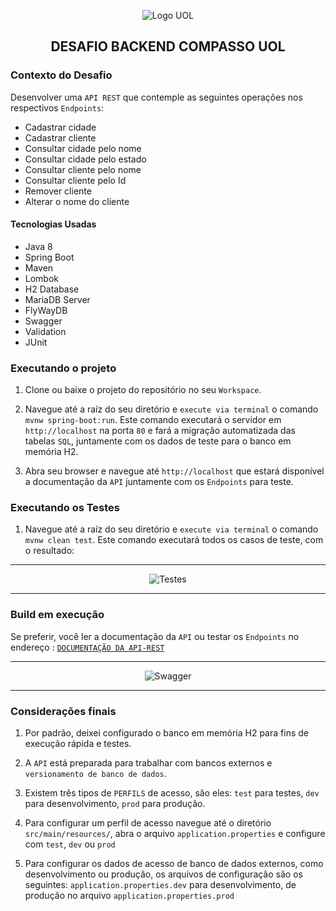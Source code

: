 <p align="center">
  <img align="center" alt="Logo UOL" src="https://githubfinder.compasso.rodrigodacruz.com.br/static/LogoUol.png" />
</p>

<h2 align="center">
  DESAFIO BACKEND COMPASSO UOL
</h2>


### Contexto do Desafio

Desenvolver uma `API REST` que contemple as seguintes operações nos respectivos `Endpoints`:

<ul>
  <li> Cadastrar cidade
  <li> Cadastrar cliente
  <li> Consultar cidade pelo nome
  <li> Consultar cidade pelo estado
  <li> Consultar cliente pelo nome
  <li> Consultar cliente pelo Id
  <li> Remover cliente
  <li> Alterar o nome do cliente
</ul>


<h4>Tecnologias Usadas</h4>
<ul>
  <li> Java 8
  <li> Spring Boot 
  <li> Maven
  <li> Lombok
  <li> H2 Database
  <li> MariaDB Server
  <li> FlyWayDB
  <li> Swagger
  <li> Validation
  <li> JUnit
</ul>


### Executando o projeto

1. Clone ou baixe o projeto do repositório no seu `Workspace`.

2. Navegue até a raíz do seu diretório e `execute via terminal` o comando `mvnw spring-boot:run`. Este comando executará o servidor em `http://localhost` na porta `80` e fará a migração automatizada das tabelas `SQL`, juntamente com os dados de teste para o banco em memória H2.

3. Abra seu browser e navegue até `http://localhost` que estará disponível a documentação da `API` juntamente com os `Endpoints` para teste.


### Executando os Testes

1. Navegue até a raíz do seu diretório e `execute via terminal` o comando `mvnw clean test`. Este comando executará todos os casos de teste, com o resultado:

<hr>

<p align="center">
  <img align="center" alt="Testes" src="https://githubfinder.compasso.rodrigodacruz.com.br/static/test.png" />
</p>

<hr>


### Build em execução
Se preferir, você ler a documentação da `API` ou testar os `Endpoints` no endereço :
<a href="http://api.compasso.rodrigodacruz.com.br:8080" target="_blank" alt="Swagger documentação">`DOCUMENTAÇÃO DA API-REST`</a>

<hr>

<p align="center">
  <img align="center" alt="Swagger" src="https://githubfinder.compasso.rodrigodacruz.com.br/static/swager.png" />
</p>

<hr>


### Considerações finais
  
1. Por padrão, deixei configurado o banco em memória H2 para fins de execução rápida e testes. 

2. A `API` está preparada para trabalhar com bancos externos e `versionamento de banco de dados`.

3. Existem três tipos de `PERFILS` de acesso, são eles: `test` para testes, `dev` para desenvolvimento, `prod` para produção.

4. Para configurar um perfil de acesso navegue até o diretório `src/main/resources/`, abra o arquivo `application.properties` e configure com `test`, `dev` ou  `prod`

4. Para configurar os dados de acesso de banco de dados externos, como desenvolvimento ou produção, os arquivos de configuração são os seguintes: `application.properties.dev` para desenvolvimento, de produção no arquivo `application.properties.prod` 

